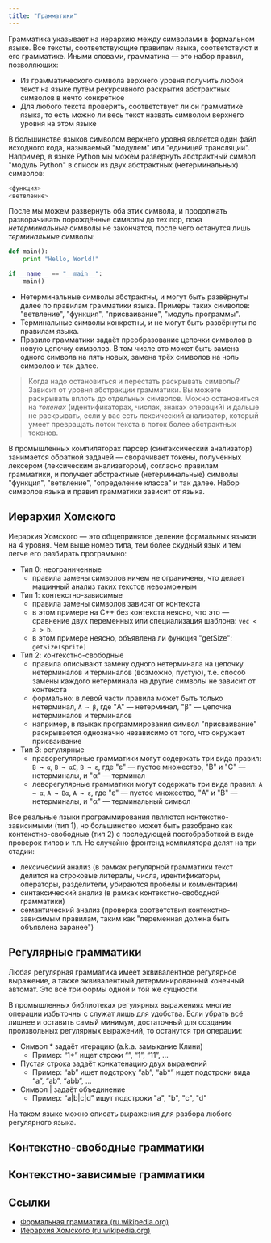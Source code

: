 ```yaml
---
title: "Грамматики"
---
```


Грамматика указывает на иерархию между символами в формальном языке. Все тексты, соответствующие правилам языка, соответствуют и его грамматике. Иными словами, грамматика &mdash; это набор правил, позволяющих:

- Из грамматического символа верхнего уровня получить любой текст на языке путём рекурсивного раскрытия абстрактных символов в нечто конкретное
- Для любого текста проверить, соответствует ли он грамматике языка, то есть можно ли весь текст назвать символом верхнего уровня на этом языке

В большинстве языков символом верхнего уровня является один файл исходного кода, называемый "модулем" или "единицей трансляции". Например, в языке Python мы можем развернуть абстрактный символ "модуль Python" в список из двух абстрактных (нетерминальных) символов:

```python
<функция>
<ветвление>
```

После мы можем развернуть оба этих символа, и продолжать разворачивать порождённые символы до тех пор, пока *нетерминальные* символы не закончатся, после чего останутся лишь *терминальные* символы:

```python
def main():
    print "Hello, World!"

if __name__ == "__main__":
    main()
```

- Нетерминальные символы абстрактны, и могут быть развёрнуты далее по правилам грамматики языка. Примеры таких символов: "ветвление", "функция", "присваивание", "модуль программы".
- Терминальные символы конкретны, и не могут быть развёрнуты по правилам языка.
- Правило грамматики задаёт преобразование цепочки символов в новую цепочку символов. В том числе это может быть замена одного символа на пять новых, замена трёх символов на ноль символов и так далее.

> Когда надо остановиться и перестать раскрывать символы? Зависит от уровня абстракции грамматики. Вы можете раскрывать вплоть до отдельных символов. Можно остановиться на *токенах* (идентификаторах, числах, знаках операций) и дальше не раскрывать, если у вас есть лексический анализатор, который умеет превращать поток текста в поток более абстрактных токенов.

В промышленных компиляторах парсер (синтаксический анализатор) занимается обратной задачей &mdash; сворачивает токены, полученных лексером (лексическим анализатором), согласно правилам грамматики, и получает абстрактные (нетерминальные) символы "функция", "ветвление", "определение класса" и так далее. Набор символов языка и правил грамматики зависит от языка.

## Иерархия Хомского

Иерархия Хомского &mdash; это общепринятое деление формальных языков на 4 уровня. Чем выше номер типа, тем более скудный язык и тем легче его разбирать программно:

- Тип 0: неограниченные
    - правила замены символов ничем не ограничены, что делает машинный анализ таких текстов невозможным
- Тип 1: контекстно-зависимые
    - правила замены символов зависят от контекста
    - в этом примере на C++ без контекста неясно, что это &mdash; сравнение двух переменных или специализация шаблона: `vec < a > b`.
    - в этом примере неясно, объявлена ли функция "getSize": `getSize(sprite)`
- Тип 2: контекстно-свободные
    - правила описывают замену одного нетерминала на цепочку нетерминалов и терминалов (возможно, пустую), т.е. способ замены каждого нетерминала на другие символы не зависит от контекста
    - формально: в левой части правила может быть только нетерминал, `A → β`, где "A" &mdash; нетерминал, "β" &mdash; цепочка нетерминалов и терминалов
    - например, в языках программирования символ "присваивание" раскрывается однозначно независимо от того, что окружает присваивание
- Тип 3: регулярные
    - праворегулярные грамматики могут содержать три вида правил: `B → α`, `B → αC`, `B → ε`, где "ε" &mdash; пустое множество, "B" и "С" &mdash; нетерминалы, и "α" &mdash; терминал
    - леворегулярные грамматики могут содержать три вида правил: `A → α`, `A → Bα`, `A → ε`, где "ε" &mdash; пустое множество, "A" и "B" &mdash; нетерминалы, и "α" &mdash; терминальный символ

Все реальные языки программирования являются контекстно-зависимыми (тип 1), но большинство может быть разобрано как контекстно-свободные (тип 2) с последующей постобработкой в виде проверок типов и т.п. Не случайно фронтенд компилятора делят на три стадии:

- лексический анализ (в рамках регулярной грамматики текст делится на строковые литералы, числа, идентификаторы, операторы, разделители, убираются пробелы и комментарии)
- синтаксический анализ (в рамках контекстно-свободной грамматики)
- семантический анализ (проверка соответствия контекстно-зависимым правилам, таким как "переменная должна быть объявлена заранее")

## Регулярные грамматики

Любая регулярная грамматика имеет эквивалентное регулярное выражение, а также эквивалентный детерминированный конечный автомат. Это всё три формы одной и той же сущности.

В промышленных библиотеках регулярных выражениях многие операции избыточны с служат лишь для удобства. Если убрать всё лишнее и оставить самый минимум, достаточный для создания произвольных регулярных выражений, то останутся три операции:

- Символ * задаёт итерацию (a.k.a. замыкание Клини)
    - Пример: “1*” ищет строки “”, “1”, “11”, …
- Пустая строка задаёт конкатенацию двух выражений
    - Пример: “ab” ищет подстроку “ab”, “ab*” ищет подстроки вида “a”, “ab”, “abb”, …
- Символ | задаёт объединение
    - Пример: “a|b|c|d” ищут подстроки "a", "b", "c", "d"

На таком языке можно описать выражения для разбора любого регулярного языка.

## Контекстно-свободные грамматики

## Контекстно-зависимые грамматики

## Ссылки

- [Формальная грамматика (ru.wikipedia.org)](https://ru.wikipedia.org/wiki/%D0%A4%D0%BE%D1%80%D0%BC%D0%B0%D0%BB%D1%8C%D0%BD%D0%B0%D1%8F_%D0%B3%D1%80%D0%B0%D0%BC%D0%BC%D0%B0%D1%82%D0%B8%D0%BA%D0%B0)
- [Иерархия Хомского (ru.wikipedia.org)](https://ru.wikipedia.org/wiki/%D0%98%D0%B5%D1%80%D0%B0%D1%80%D1%85%D0%B8%D1%8F_%D0%A5%D0%BE%D0%BC%D1%81%D0%BA%D0%BE%D0%B3%D0%BE)
